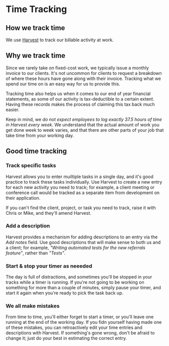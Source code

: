 # Time Tracking

## How we track time

We use [Harvest](https://www.getharvest.com/) to track our billable activity at work.

## Why we track time

Since we rarely take on fixed-cost work, we typically issue a monthly invoice to our clients. It's not uncommon for clients to request a breakdown of where these hours have gone along with their invoice. Tracking what we spend our time on is an easy way for us to provide this.

Tracking time also helps us when it comes to our end of year financial statements, as some of our activity is tax-deductible to a certain extent. Having these records makes the process of claiming this tax back much easier.

Keep in mind, we *do not expect employees to log exactly 37.5 hours of time in Harvest every week*. We understand that the actual amount of work you get done week to week varies, and that there are other parts of your job that take time from your working day.

## Good time tracking

### Track specific tasks

Harvest allows you to enter muiltiple tasks in a single day, and it's good practice to track these tasks individually. Use Harvest to create a new entry for each new activity you need to track; for example, a client meeting or conference call would be tracked as a separate item from development on their application. 

If you can't find the client, project, or task you need to track, raise it with Chris or Mike, and they'll amend Harvest.

### Add a description

Harvest provides a mechanism for adding descriptions to an entry via the _Add notes_ field. Use good descriptions that will make sense to both us and a client; for example, _"Writing automated tests for the new referrals feature"_, rather than _"Tests"_.

### Start & stop your timer as neeeded

The day is full of distractions, and sometimes you'll be stopped in your tracks while a timer is running. If you're not going to be working on something for more than a couple of minutes, simply pause your timer, and start it again when you're ready to pick the task back up.

### We all make mistakes

From time to time, you'll either forget to start a timer, or you'll leave one running at the end of the working day. If you fidn yourself having made one of these mistakes, you can retroactively edit your time entries and descriptions with Harvest. If something's gone wrong, don't be afraid to change it; just do your best in estimating the correct entry.
